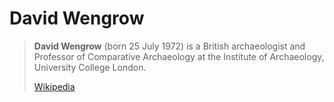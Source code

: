 # David Wengrow

> **David Wengrow** (born 25 July 1972) is a British archaeologist and Professor of Comparative Archaeology at the Institute of Archaeology, University College London.
>
> [Wikipedia](https://en.wikipedia.org/wiki/David%20Wengrow)